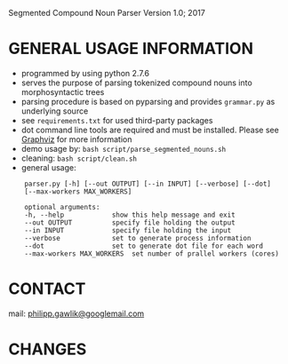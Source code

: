 Segmented Compound Noun Parser Version 1.0; 2017

# GENERAL USAGE INFORMATION

- programmed by using python 2.7.6
- serves the purpose of parsing tokenized compound nouns into morphosyntactic trees
- parsing procedure is based on pyparsing and provides `grammar.py` as underlying source
- see `requirements.txt` for used third-party packages
- dot command line tools are required and must be installed. Please see [Graphviz](graphviz.org) for more information
- demo usage by: `bash script/parse_segmented_nouns.sh`
- cleaning: `bash script/clean.sh`
- general usage:

```
	parser.py [-h] [--out OUTPUT] [--in INPUT] [--verbose] [--dot]
	[--max-workers MAX_WORKERS]

	optional arguments:
	-h, --help            show this help message and exit
	--out OUTPUT          specify file holding the output
	--in INPUT            specify file holding the input
	--verbose             set to generate process information
	--dot                 set to generate dot file for each word
	--max-workers MAX_WORKERS  set number of prallel workers (cores)
```

# CONTACT

mail: philipp.gawlik@googlemail.com

# CHANGES
